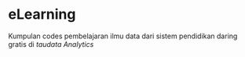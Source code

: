 # eLearning
 Kumpulan codes pembelajaran ilmu data dari sistem pendidikan daring gratis di *taudata Analytics*
